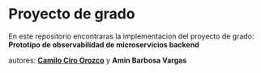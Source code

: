 # Proyecto de grado
 En este repositorio encontraras la implementacion del proyecto de grado: **Prototipo de observabilidad de microservicios backend**
 
autores: **[Camilo Ciro Orozco](https://github.com/Camilo190)** y **Amin Barbosa Vargas**

